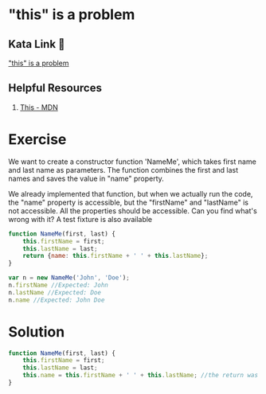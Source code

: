 # "this" is a problem

## Kata Link 🥋

["this" is a problem](https://www.codewars.com/kata/547c71fdc5b2b38db1000098)

## Helpful Resources

1. [This - MDN](https://developer.mozilla.org/es/docs/Web/JavaScript/Reference/Operators/this)

# Exercise
We want to create a constructor function 'NameMe', which takes first name and last name as parameters. The function combines the first and last names and saves the value in "name" property.

We already implemented that function, but when we actually run the code, the "name" property is accessible, but the "firstName" and "lastName" is not accessible. All the properties should be accessible. Can you find what's wrong with it? A test fixture is also available
```js
function NameMe(first, last) {
    this.firstName = first;
    this.lastName = last;
    return {name: this.firstName + ' ' + this.lastName};
}

var n = new NameMe('John', 'Doe');
n.firstName //Expected: John
n.lastName //Expected: Doe
n.name //Expected: John Doe
```
# Solution
```js
function NameMe(first, last) {
    this.firstName = first;
    this.lastName = last;
    this.name = this.firstName + ' ' + this.lastName; //the return was wrong
}
```